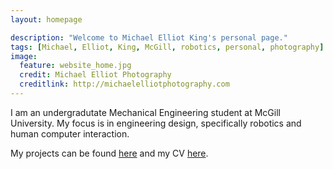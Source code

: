 ```yaml
---
layout: homepage

description: "Welcome to Michael Elliot King's personal page."
tags: [Michael, Elliot, King, McGill, robotics, personal, photography]
image:
  feature: website_home.jpg
  credit: Michael Elliot Photography
  creditlink: http://michaelelliotphotography.com
---
```


I am an undergradutate Mechanical Engineering student at McGill University.  My focus is in engineering design, specifically robotics and human computer interaction.

My projects can be found <a markdown="0" href="{{ site.url }}/projects">here</a> and my CV <a markdown="0" href="{{ site.url }}/cv.pdf">here</a>.
